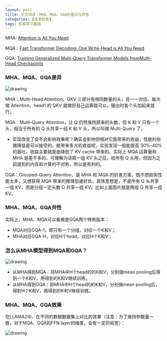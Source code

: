 ```yaml
---
layout: post
title: 论文阅读：MHA、MQA、GQA的差异与共性
categories: [信息检索]
tags: 机器学习基础
---
```


MHA: [Attention is All You Need](https://arxiv.org/pdf/1706.03762.pdf)

MQA：[Fast Transformer Decoding: One Write-Head is All You Need](https://arxiv.org/pdf/1911.02150.pdf)

GQA: [Training Generalized Multi-Query Transformer Models fromMulti-Head Checkpoints](https://arxiv.org/pdf/2305.13245.pdf)   

### MHA、MQA、GQA差异

![drawing](http://yongyuan.name/imgs/posts/mha_mqa_gqa.png)

MHA：Multi-Head Attention，QKV 三部分有相同数量的头，且一一对应。每次做 Attention，head1 的 QKV 就做好自己运算就可以，输出时各个头加起来就行。

MQA：Multi-Query Attention，让 Q 仍然保持原来的头数，但 K 和 V 只有一个头，相当于所有的 Q 头共享一组 K 和 V 头，所以叫做 Multi-Query 了。

- 实现改变了会不会影响效果呢？确实会影响但相对它能带来的收益，性能的些微降低是可以接受的。能带来多大的收益呢，实验发现一般能提高 30%-40% 的吞吐。收益主要就是由降低了 KV cache 带来的。实际上 MQA 运算量和 MHA 是差不多的，可理解为读取一组 KV 头之后，给所有 Q 头用，但因为之前提到的内存和计算的不对称，所以是有利的。

GQA：Grouped-Query Attention，是 MHA 和 MQA 的折衷方案，既不想损失性能太多，又想获得 MQA 带来的推理加速好处。具体思想是，不是所有 Q 头共享一组 KV，而是分组一定头数 Q 共享一组 KV，比如上面图片就是两组 Q 共享一组 KV。

### MHA、MQA、GQA共性

实际上，MHA、MQA可以看做是GQA两个特例版本：
- MQA对应GQA-1，即只有一个分组，对应一个K和V；
- MHA对应GQA-H，对应H个head，对应H个K和V；

### 怎么从MHA模型得到MQA和GQA？

![drawing](http://yongyuan.name/imgs/posts/kv_mean_pooling.png)

- 从MHA得到MQA：将MHA中H个head的的K和V，分别做mean pooling后得到一个K和V，用得到的K和V继续训练。
- 从MHA得到GQA：将MHA中H个head的的K和V，分别做mean pooling后，得到H个K和V，用得到的K和V继续训练。


### MHA、MQA、GQA效果

在LLAMA2中，在不同的数据数据集上对比的效果（注意：为了维持参数量一致，对于MQA、GQA的FFN layer的维度，会有一定的拓宽）：

![drawing](http://yongyuan.name/imgs/posts/mha_mqa_cqa_performance.png)






